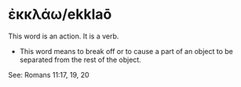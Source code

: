 # ἐκκλάω/ekklaō
This word is an action. It is a verb.
* This word means to break off or to cause a part of an object to be separated from the rest of the object.

See: Romans 11:17, 19, 20
